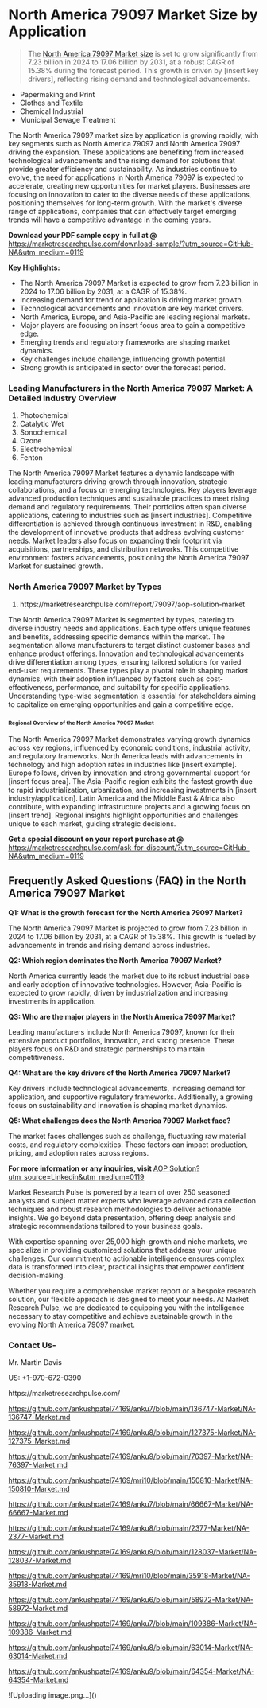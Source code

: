 <h1>North America 79097 Market&nbsp;Size by Application</h1><blockquote><p>The <a href="https://marketresearchpulse.com/download-sample/?utm_source=GitHub-NA&amp;utm_medium=0119">North America 79097 Market size</a> is set to grow significantly from 7.23 billion in 2024 to 17.06 billion by 2031, at a robust CAGR of 15.38% during the forecast period. This growth is driven by [insert key drivers], reflecting rising demand and technological advancements.</p></blockquote><ul><li>Papermaking and Print<li> Clothes and Textile<li> Chemical Industrial<li> Municipal Sewage Treatment</li></ul><p>The North America 79097 market size by application is growing rapidly, with key segments such as North America 79097 and North America 79097 driving the expansion. These applications are benefiting from increased technological advancements and the rising demand for solutions that provide greater efficiency and sustainability. As industries continue to evolve, the need for applications in North America 79097 is expected to accelerate, creating new opportunities for market players. Businesses are focusing on innovation to cater to the diverse needs of these applications, positioning themselves for long-term growth. With the market's diverse range of applications, companies that can effectively target emerging trends will have a competitive advantage in the coming years.</p><p><strong>Download your PDF sample copy in full at @ </strong><a href="https://marketresearchpulse.com/download-sample/?utm_source=GitHub-NA&amp;utm_medium=0119">https://marketresearchpulse.com/download-sample/?utm_source=GitHub-NA&amp;utm_medium=0119</a></p><p><strong>Key Highlights: </strong></p><ul><li>The North America 79097 Market is expected to grow from 7.23 billion in 2024 to 17.06 billion by 2031, at a CAGR of 15.38%.</li><li>Increasing demand for trend or application is driving market growth.</li><li>Technological advancements and innovation are key market drivers.</li><li>North America, Europe, and Asia-Pacific are leading regional markets.</li><li>Major players are focusing on insert focus area to gain a competitive edge.</li><li>Emerging trends and regulatory frameworks are shaping market dynamics.</li><li>Key challenges include challenge, influencing growth potential.</li><li>Strong growth is anticipated in sector over the forecast period.</li></ul><h3>Leading Manufacturers in the North America 79097 Market: A Detailed Industry Overview</h3><ol><li>Photochemical<li> Catalytic Wet<li> Sonochemical<li> Ozone<li> Electrochemical<li> Fenton</li></ol><div class="flex max-w-full flex-col flex-grow"><div class="min-h-8 text-message flex w-full flex-col items-end gap-2 whitespace-normal break-words [.text-message+&amp;]:mt-5" dir="auto" data-message-author-role="assistant" data-message-id="fd8432e4-4910-450d-b182-61b7bfb0a01f" data-message-model-slug="gpt-4o"><div class="flex w-full flex-col gap-1 empty:hidden first:pt-[3px]"><div class="markdown prose w-full break-words dark:prose-invert light"><p>The North America 79097 Market features a dynamic landscape with leading manufacturers driving growth through innovation, strategic collaborations, and a focus on emerging technologies. Key players leverage advanced production techniques and sustainable practices to meet rising demand and regulatory requirements. Their portfolios often span diverse applications, catering to industries such as [insert industries]. Competitive differentiation is achieved through continuous investment in R&amp;D, enabling the development of innovative products that address evolving customer needs. Market leaders also focus on expanding their footprint via acquisitions, partnerships, and distribution networks. This competitive environment fosters advancements, positioning the North America 79097 Market for sustained growth.</p></div></div></div></div><h3>North America 79097 Market by Types</h3><ol><li>https://marketresearchpulse.com/report/79097/aop-solution-market</li></ol><div class="flex max-w-full flex-col flex-grow"><div class="min-h-8 text-message flex w-full flex-col items-end gap-2 whitespace-normal break-words [.text-message+&amp;]:mt-5" dir="auto" data-message-author-role="assistant" data-message-id="084470be-0bb7-4664-bddf-5156b4f41249" data-message-model-slug="gpt-4o-mini"><div class="flex w-full flex-col gap-1 empty:hidden first:pt-[3px]"><div class="markdown prose w-full break-words dark:prose-invert light"><p>The North America 79097 Market is segmented by types, catering to diverse industry needs and applications. Each type offers unique features and benefits, addressing specific demands within the market. The segmentation allows manufacturers to target distinct customer bases and enhance product offerings. Innovation and technological advancements drive differentiation among types, ensuring tailored solutions for varied end-user requirements. These types play a pivotal role in shaping market dynamics, with their adoption influenced by factors such as cost-effectiveness, performance, and suitability for specific applications. Understanding type-wise segmentation is essential for stakeholders aiming to capitalize on emerging opportunities and gain a competitive edge.</p></div></div></div></div><h3><span style="font-size: 11px;">Regional Overview of the North America 79097 Market</span></h3><div class="flex max-w-full flex-col flex-grow"><div class="min-h-8 text-message flex w-full flex-col items-end gap-2 whitespace-normal break-words [.text-message+&amp;]:mt-5" dir="auto" data-message-author-role="assistant" data-message-id="e9038762-ce64-4e30-91c9-9bd413514231" data-message-model-slug="gpt-4o-mini"><div class="flex w-full flex-col gap-1 empty:hidden first:pt-[3px]"><div class="markdown prose w-full break-words dark:prose-invert light"><p>The North America 79097 Market demonstrates varying growth dynamics across key regions, influenced by economic conditions, industrial activity, and regulatory frameworks. North America leads with advancements in technology and high adoption rates in industries like [insert example]. Europe follows, driven by innovation and strong governmental support for [insert focus area]. The Asia-Pacific region exhibits the fastest growth due to rapid industrialization, urbanization, and increasing investments in [insert industry/application]. Latin America and the Middle East &amp; Africa also contribute, with expanding infrastructure projects and a growing focus on [insert trend]. Regional insights highlight opportunities and challenges unique to each market, guiding strategic decisions.</p></div></div></div></div><p><strong>Get a special discount on your report purchase at @ </strong><a href="https://marketresearchpulse.com/ask-for-discount/?utm_source=GitHub-NA&amp;utm_medium=0119">https://marketresearchpulse.com/ask-for-discount/?utm_source=GitHub-NA&amp;utm_medium=0119</a></p><h2>Frequently Asked Questions (FAQ) in the North America 79097 Market</h2><p><strong>Q1: What is the growth forecast for the North America 79097 Market?</strong></p><p>The North America 79097 Market is projected to grow from 7.23 billion in 2024 to 17.06 billion by 2031, at a CAGR of 15.38%. This growth is fueled by advancements in trends and rising demand across industries.</p><p><strong>Q2: Which region dominates the North America 79097 Market?</strong></p><p>North America currently leads the market due to its robust industrial base and early adoption of innovative technologies. However, Asia-Pacific is expected to grow rapidly, driven by industrialization and increasing investments in application.</p><p><strong>Q3: Who are the major players in the North America 79097 Market?</strong></p><p>Leading manufacturers include North America 79097, known for their extensive product portfolios, innovation, and strong presence. These players focus on R&amp;D and strategic partnerships to maintain competitiveness.</p><p><strong>Q4: What are the key drivers of the North America 79097 Market?</strong></p><p>Key drivers include technological advancements, increasing demand for application, and supportive regulatory frameworks. Additionally, a growing focus on sustainability and innovation is shaping market dynamics.</p><p><strong>Q5: What challenges does the North America 79097 Market face?</strong></p><p>The market faces challenges such as challenge, fluctuating raw material costs, and regulatory complexities. These factors can impact production, pricing, and adoption rates across regions.</p><p><strong>For more information or any inquiries, visit&nbsp;</strong><a href="AOP Solution?utm_source=Linkedin&utm_medium=0119">AOP Solution?utm_source=Linkedin&utm_medium=0119</a></p><p>Market Research Pulse is powered by a team of over 250 seasoned analysts and subject matter experts who leverage advanced data collection techniques and robust research methodologies to deliver actionable insights. We go beyond data presentation, offering deep analysis and strategic recommendations tailored to your business goals.</p><p>With expertise spanning over 25,000 high-growth and niche markets, we specialize in providing customized solutions that address your unique challenges. Our commitment to actionable intelligence ensures complex data is transformed into clear, practical insights that empower confident decision-making.</p><p>Whether you require a comprehensive market report or a bespoke research solution, our flexible approach is designed to meet your needs. At Market Research Pulse, we are dedicated to equipping you with the intelligence necessary to stay competitive and achieve sustainable growth in the evolving North America 79097 market.</p><h3><strong>Contact Us-</strong></h3><p>Mr. Martin Davis</p><p>US: +1-970-672-0390</p><p>https://marketresearchpulse.com/</p><p><a href="https://github.com/ankushpatel74169/anku7/blob/main/136747-Market/NA-136747-Market.md">https://github.com/ankushpatel74169/anku7/blob/main/136747-Market/NA-136747-Market.md</a></p><p><a href="https://github.com/ankushpatel74169/anku8/blob/main/127375-Market/NA-127375-Market.md">https://github.com/ankushpatel74169/anku8/blob/main/127375-Market/NA-127375-Market.md</a></p><p><a href="https://github.com/ankushpatel74169/anku9/blob/main/76397-Market/NA-76397-Market.md">https://github.com/ankushpatel74169/anku9/blob/main/76397-Market/NA-76397-Market.md</a></p><p><a href="https://github.com/ankushpatel74169/mri10/blob/main/150810-Market/NA-150810-Market.md">https://github.com/ankushpatel74169/mri10/blob/main/150810-Market/NA-150810-Market.md</a></p><p><a href="https://github.com/ankushpatel74169/anku7/blob/main/66667-Market/NA-66667-Market.md">https://github.com/ankushpatel74169/anku7/blob/main/66667-Market/NA-66667-Market.md</a></p><p><a href="https://github.com/ankushpatel74169/anku8/blob/main/2377-Market/NA-2377-Market.md">https://github.com/ankushpatel74169/anku8/blob/main/2377-Market/NA-2377-Market.md</a></p><p><a href="https://github.com/ankushpatel74169/anku9/blob/main/128037-Market/NA-128037-Market.md">https://github.com/ankushpatel74169/anku9/blob/main/128037-Market/NA-128037-Market.md</a></p><p><a href="https://github.com/ankushpatel74169/mri10/blob/main/35918-Market/NA-35918-Market.md">https://github.com/ankushpatel74169/mri10/blob/main/35918-Market/NA-35918-Market.md</a></p><p><a href="https://github.com/ankushpatel74169/anku6/blob/main/58972-Market/NA-58972-Market.md">https://github.com/ankushpatel74169/anku6/blob/main/58972-Market/NA-58972-Market.md</a></p><p><a href="https://github.com/ankushpatel74169/anku7/blob/main/109386-Market/NA-109386-Market.md">https://github.com/ankushpatel74169/anku7/blob/main/109386-Market/NA-109386-Market.md</a></p><p><a href="https://github.com/ankushpatel74169/anku8/blob/main/63014-Market/NA-63014-Market.md">https://github.com/ankushpatel74169/anku8/blob/main/63014-Market/NA-63014-Market.md</a></p><p><a href="https://github.com/ankushpatel74169/anku9/blob/main/64354-Market/NA-64354-Market.md">https://github.com/ankushpatel74169/anku9/blob/main/64354-Market/NA-64354-Market.md</a></p>
![Uploading image.png…]()
